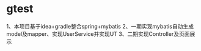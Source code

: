 # gtest
1、本项目基于idea+gradle整合spring+mybatis
2、一期实现mybatis自动生成model及mapper、实现UserService并实现UT
3、二期实现Controller及页面展示


